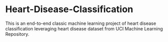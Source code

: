 # Heart-Disease-Classification
This is an end-to-end classic machine learning project of heart disease classification leveraging heart disease dataset from UCI Machine Learning Repository.
